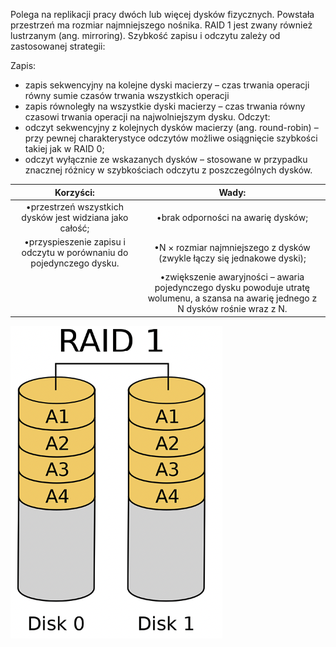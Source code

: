 Polega na replikacji pracy dwóch lub więcej dysków fizycznych. Powstała przestrzeń ma rozmiar najmniejszego nośnika. RAID 1 jest zwany również lustrzanym (ang. mirroring). Szybkość zapisu i odczytu zależy od zastosowanej strategii:

Zapis:
- zapis sekwencyjny na kolejne dyski macierzy – czas trwania operacji równy sumie czasów trwania wszystkich operacji
- zapis równoległy na wszystkie dyski macierzy – czas trwania równy czasowi trwania operacji na najwolniejszym dysku.
Odczyt:
- odczyt sekwencyjny z kolejnych dysków macierzy (ang. round-robin) – przy pewnej charakterystyce odczytów możliwe osiągnięcie szybkości takiej jak w RAID 0;
- odczyt wyłącznie ze wskazanych dysków – stosowane w przypadku znacznej różnicy w szybkościach odczytu z poszczególnych dysków.



|                                    Korzyści:                                   |                                                                  						  							  								 Wady:  							 						 					                                                                 |
|:------------------------------------------------------------------------------:|:-----------------------------------------------------------------------------------------------------------------------------------------------:|
|        						  							  								 •przestrzeń wszystkich dysków jest widziana jako całość;  							 						 					       |                                                    						  							  								 •brak odporności na awarię dysków;  							 						 					                                                  |
|  						  							  								 •przyspieszenie zapisu i odczytu w porównaniu do pojedynczego dysku.  							 						 					 |                                 						  							  								 •N × rozmiar najmniejszego z dysków (zwykle łączy się jednakowe dyski);  							 						 					                                |
|                                         					                                       |  						  							  								 •zwiększenie awaryjności – awaria pojedynczego dysku powoduje utratę wolumenu, a szansa na awarię jednego z N dysków rośnie wraz z N.  							 						 					 |

![raid1](/grafiki/3_2_1_raid1.png)
